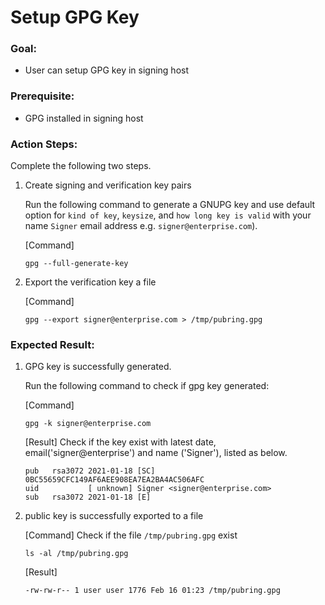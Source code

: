 # Setup GPG Key

### Goal:
- User can setup GPG key in signing host

### Prerequisite: 
- GPG installed in signing host

 
### Action Steps:

Complete the following two steps.
1. Create signing and verification key pairs

   Run the following command to generate a GNUPG key and use default option for `kind of key`, `keysize`, and `how long key is valid` with your name `Signer` email address e.g. `signer@enterprise.com`).
   
   
   [Command]
   ```
   gpg --full-generate-key
   ```
  
2. Export the verification key a file

   [Command]
   ```
   gpg --export signer@enterprise.com > /tmp/pubring.gpg
   ```

### Expected Result:

1. GPG key is successfully generated.
    
   Run the following command to check if gpg key generated:
   
   [Command]
   ```
   gpg -k signer@enterprise.com
   ```
   
   [Result] Check if the key exist with latest date, email('signer@enterprise') and name ('Signer'), listed as below.
   ```
   pub   rsa3072 2021-01-18 [SC]
   0BC55659CFC149AF6AEE908EA7EA2BA4AC506AFC
   uid           [ unknown] Signer <signer@enterprise.com>
   sub   rsa3072 2021-01-18 [E]
   ```
2. public key is successfully exported to a file

   [Command] Check if the file  `/tmp/pubring.gpg` exist
   ```
   ls -al /tmp/pubring.gpg
   ```
   
   [Result]
   ```
   -rw-rw-r-- 1 user user 1776 Feb 16 01:23 /tmp/pubring.gpg
   ```
